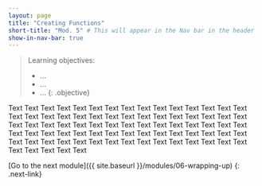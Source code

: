 ```yaml
---
layout: page
title: "Creating Functions"
short-title: "Mod. 5" # This will appear in the Nav bar in the header
show-in-nav-bar: true
---
```


> Learning objectives:
> - ...
> - ...
> - ...
{: .objective}

Text Text Text Text Text Text Text Text Text Text Text Text Text Text Text Text Text Text Text Text Text Text Text Text Text Text Text Text Text Text Text Text Text Text Text Text Text Text Text Text Text Text Text Text Text Text Text Text Text Text Text Text Text Text Text Text Text Text Text Text Text Text Text Text Text Text Text Text Text Text Text Text Text Text Text Text Text Text Text Text 


[Go to the next module]({{ site.baseurl }}/modules/06-wrapping-up)
{: .next-link}


